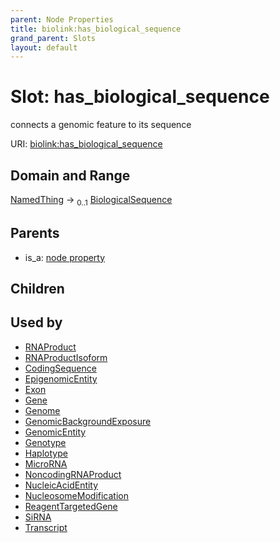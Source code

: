 ```yaml
---
parent: Node Properties
title: biolink:has_biological_sequence
grand_parent: Slots
layout: default
---
```


# Slot: has_biological_sequence


connects a genomic feature to its sequence

URI: [biolink:has_biological_sequence](https://w3id.org/biolink/vocab/has_biological_sequence)

## Domain and Range

[NamedThing](NamedThing.md) ->  <sub>0..1</sub> [BiologicalSequence](types/BiologicalSequence.md)

## Parents

 *  is_a: [node property](node_property.md)

## Children


## Used by

 * [RNAProduct](RNAProduct.md)
 * [RNAProductIsoform](RNAProductIsoform.md)
 * [CodingSequence](CodingSequence.md)
 * [EpigenomicEntity](EpigenomicEntity.md)
 * [Exon](Exon.md)
 * [Gene](Gene.md)
 * [Genome](Genome.md)
 * [GenomicBackgroundExposure](GenomicBackgroundExposure.md)
 * [GenomicEntity](GenomicEntity.md)
 * [Genotype](Genotype.md)
 * [Haplotype](Haplotype.md)
 * [MicroRNA](MicroRNA.md)
 * [NoncodingRNAProduct](NoncodingRNAProduct.md)
 * [NucleicAcidEntity](NucleicAcidEntity.md)
 * [NucleosomeModification](NucleosomeModification.md)
 * [ReagentTargetedGene](ReagentTargetedGene.md)
 * [SiRNA](SiRNA.md)
 * [Transcript](Transcript.md)
